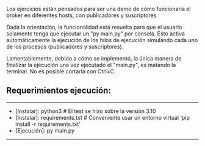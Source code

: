 Los ejercicios están pensados para ser una demo de cómo funcionaría el broker en diferentes hosts, con publicadores y suscriptores.


Dada la orientación, la funcionalidad está resuelta para que el usuario solamente tenga que ejecutar un "py main.py" por consola. Esto activa automáticamente la ejecución de los hilos de ejecución simulando cada uno de los procesos (publicadores y suscriptores).


Lamentablemente, debido a cómo se implementó, la única manera de finalizar la ejecución una vez ejecutado el "main.py", es matando la terminal. No es posible cortarla con Ctrl+C.


## Requerimientos ejecución:
***
* [Instalar]: python3 # El test se hizo sobre la versión 3.10
* [Instalar]: requirements.txt # Conveniente usar un entorno virtual 'pip install -r requirements.txt'
* [Ejecución]: py main.py
***